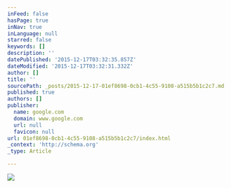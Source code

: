 ```yaml
---
inFeed: false
hasPage: true
inNav: true
inLanguage: null
starred: false
keywords: []
description: ''
datePublished: '2015-12-17T03:32:35.857Z'
dateModified: '2015-12-17T03:32:31.332Z'
author: []
title: ''
sourcePath: _posts/2015-12-17-01ef8698-0cb1-4c55-9108-a515b5b1c2c7.md
published: true
authors: []
publisher:
  name: google.com
  domain: www.google.com
  url: null
  favicon: null
url: 01ef8698-0cb1-4c55-9108-a515b5b1c2c7/index.html
_context: 'http://schema.org'
_type: Article

---
```

![](http://cdn.hiconsumption.com/wp-content/uploads/2015/03/Walnut-Studiolo-Leather-Whiskey-Case-1.jpg)